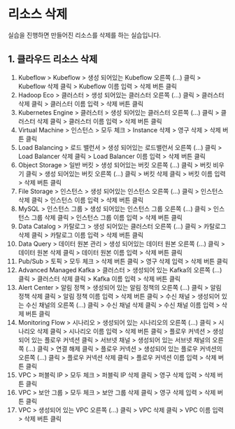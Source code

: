 # 리소스 삭제

실습을 진행하면 만들어진 리소스를 삭제를 하는 실습입니다.

## 1. 클라우드 리소스 삭제

1. Kubeflow > Kubeflow > 생성 되어있는 Kubeflow 오른쪽 (...) 클릭 > Kubeflow 삭제 클릭 > Kubeflow 이름 입력 > 삭제 버튼 클릭
2. Hadoop Eco > 클러스터 > 생성 되어있는 클러스터 오른쪽 (...) 클릭 > 클러스터 삭제 클릭 > 클러스터 이름 입력 > 삭제 버튼 클릭
3. Kubernetes Engine > 클러스터 > 생성 되어있는 클러스터 오른쪽 (...) 클릭 > 클러스터 삭제 클릭 > 클러스터 이름 입력 > 삭제 버튼 클릭
4. Virtual Machine > 인스턴스 > 모두 체크 > Instance 삭제 > 영구 삭제 > 삭제 버튼 클릭
5. Load Balancing > 로드 밸런서 > 생성 되어있는 로드밸런서 오른쪽 (...) 클릭 > Load Balancer 삭제 클릭 > Load Balancer 이름 입력 > 삭제 버튼 클릭
6. Object Storage > 일반 버킷 > 생성 되어있는 버킷 오른쪽 (...) 클릭 > 버킷 비우기 클릭 > 생성 되어있는 버킷 오른쪽 (...) 클릭 > 버킷 삭제 클릭 > 버킷 이름 입력 > 삭제 버튼 클릭
7. File Storage > 인스턴스 > 생성 되어있는 인스턴스 오른쪽 (...) 클릭 > 인스턴스 삭제 클릭 > 인스턴스 이름 입력 > 삭제 버튼 클릭
8. MySQL > 인스턴스 그룹 > 생성 되어있는 인스턴스 그룹 오른쪽 (...) 클릭 > 인스턴스 그룹 삭제 클릭 > 인스턴스 그룹 이름 입력 > 삭제 버튼 클릭
9. Data Catalog > 카탈로그 > 생성 되어있는 클러스터 오른쪽 (...) 클릭 > 카탈로그 삭제 클릭 > 카탈로그 이름 입력 > 삭제 버튼 클릭
10. Data Query > 데이터 원본 관리 > 생성 되어있는 데이터 원본 오른쪽 (...) 클릭 > 데이터 원본 삭제 클릭 > 데이터 원본 이름 입력 > 삭제 버튼 클릭
11. Pub/Sub > 토픽 > 모두 체크 > 삭제 버튼 클릭 > 영구 삭제 입력 > 삭제 버튼 클릭
12. Advanced Managed Kafka > 클러스터 > 생성되어 있는 Kafka의 오른쪽 (...) 클릭 > 클러스터 삭제 클릭 > Kafka 이름 입력 > 삭제 버튼 클릭
13. Alert Center > 알림 정책 > 생성되어 있는 알림 정책의 오른쪽 (...) 클릭 > 알림 정책 삭제 클릭 > 알림 정책 이름 입력 > 삭제 버튼 클릭 > 수신 채널 > 생성되어 있는 수신 채널의 오른쪽 (...) 클릭 > 수신 채널 삭제 클릭 > 수신 채널 이름 입력 > 삭제 버튼 클릭
14. Monitoring Flow > 시나리오 > 생성되어 있는 시나리오의 오른쪽 (...) 클릭 > 시나리오 삭제 클릭 > 시나리오 이름 입력 > 삭제 버튼 클릭 > 플로우 커넥션 > 생성되어 있는 플로우 커넥션 클릭 > 서브넷 채널 > 생성되어 있는 서브넷 채널의 오른쪽 (...) 클릭 > 연결 해제 클릭 > 플로우 커넥션 > 생성되어 있는 플로우 커넥션의 오른쪽 (...) 클릭 > 플로우 커넥션 삭제 클릭 > 플로우 커넥션 이름 입력 > 삭제 버튼 클릭
15. VPC > 퍼블릭 IP > 모두 체크 > 퍼블릭 IP 삭제 클릭 > 영구 삭제 입력 > 삭제 버튼 클릭
16. VPC > 보안 그룹 > 모두 체크 > 보안 그룹 삭제 클릭 > 영구 삭제 입력 > 삭제 버튼 클릭
17. VPC > 생성되어 있는 VPC 오른쪽 (...) 클릭 > VPC 삭제 클릭 > VPC 이름 입력 > 삭제 버튼 클릭
